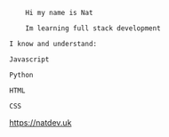         Hi my name is Nat

        Im learning full stack development

    I know and understand:

    Javascript
  
    Python
  
    HTML
  
    CSS

https://natdev.uk
